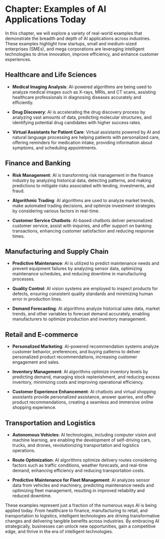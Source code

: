 Chapter: Examples of AI Applications Today
==========================================

In this chapter, we will explore a variety of real-world examples that demonstrate the breadth and depth of AI applications across industries. These examples highlight how startups, small and medium-sized enterprises (SMEs), and mega corporations are leveraging intelligent technologies to drive innovation, improve efficiency, and enhance customer experiences.

Healthcare and Life Sciences
----------------------------

* **Medical Imaging Analysis**: AI-powered algorithms are being used to analyze medical images such as X-rays, MRIs, and CT scans, assisting healthcare professionals in diagnosing diseases accurately and efficiently.

* **Drug Discovery**: AI is accelerating the drug discovery process by analyzing vast amounts of data, predicting molecular structures, and identifying potential drug candidates with higher success rates.

* **Virtual Assistants for Patient Care**: Virtual assistants powered by AI and natural language processing are helping patients with personalized care, offering reminders for medication intake, providing information about symptoms, and scheduling appointments.

Finance and Banking
-------------------

* **Risk Management**: AI is transforming risk management in the finance industry by analyzing historical data, detecting patterns, and making predictions to mitigate risks associated with lending, investments, and fraud.

* **Algorithmic Trading**: AI algorithms are used to analyze market trends, make automated trading decisions, and optimize investment strategies by considering various factors in real-time.

* **Customer Service Chatbots**: AI-based chatbots deliver personalized customer service, assist with inquiries, and offer support on banking transactions, enhancing customer satisfaction and reducing response times.

Manufacturing and Supply Chain
------------------------------

* **Predictive Maintenance**: AI is utilized to predict maintenance needs and prevent equipment failures by analyzing sensor data, optimizing maintenance schedules, and reducing downtime in manufacturing processes.

* **Quality Control**: AI vision systems are employed to inspect products for defects, ensuring consistent quality standards and minimizing human error in production lines.

* **Demand Forecasting**: AI algorithms analyze historical sales data, market trends, and other variables to forecast demand accurately, enabling manufacturers to optimize production and inventory management.

Retail and E-commerce
---------------------

* **Personalized Marketing**: AI-powered recommendation systems analyze customer behavior, preferences, and buying patterns to deliver personalized product recommendations, increasing customer engagement and sales.

* **Inventory Management**: AI algorithms optimize inventory levels by predicting demand, managing stock replenishment, and reducing excess inventory, minimizing costs and improving operational efficiency.

* **Customer Experience Enhancement**: AI chatbots and virtual shopping assistants provide personalized assistance, answer queries, and offer product recommendations, creating a seamless and immersive online shopping experience.

Transportation and Logistics
----------------------------

* **Autonomous Vehicles**: AI technologies, including computer vision and machine learning, are enabling the development of self-driving cars, trucks, and drones, revolutionizing transportation and logistics operations.

* **Route Optimization**: AI algorithms optimize delivery routes considering factors such as traffic conditions, weather forecasts, and real-time demand, enhancing efficiency and reducing transportation costs.

* **Predictive Maintenance for Fleet Management**: AI analyzes sensor data from vehicles and machinery, predicting maintenance needs and optimizing fleet management, resulting in improved reliability and reduced downtime.

These examples represent just a fraction of the numerous ways AI is being applied today. From healthcare to finance, manufacturing to retail, and transportation to logistics, intelligent technologies are driving transformative changes and delivering tangible benefits across industries. By embracing AI strategically, businesses can unlock new opportunities, gain a competitive edge, and thrive in the era of intelligent technologies.

